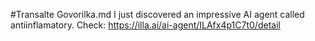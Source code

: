 #Transalte Govorilka.md
I just discovered an impressive AI agent called antiinflamatory. Check: https://illa.ai/ai-agent/ILAfx4p1C7t0/detail
